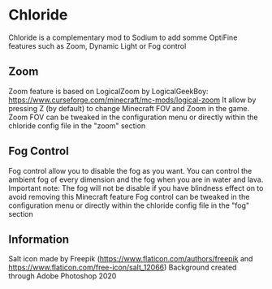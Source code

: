 # Chloride

Chloride is a complementary mod to Sodium to add somme OptiFine features such as Zoom, Dynamic Light or Fog control

## Zoom

Zoom feature is based on LogicalZoom by LogicalGeekBoy: https://www.curseforge.com/minecraft/mc-mods/logical-zoom
It allow by pressing Z (by default) to change Minecraft FOV and Zoom in the game.
Zoom FOV can be tweaked in the configuration menu or directly within the chloride config file in the "zoom" section

## Fog Control

Fog control allow you to disable the fog as you want. You can control the ambient fog of every dimension and the fog when you are in water and lava.
Important note: The fog will not be disable if you have blindness effect on to avoid removing this Minecraft feature
Fog control can be tweaked in the configuration menu or directly within the chloride config file in the "fog" section

## Information

Salt icon made by Freepik (https://www.flaticon.com/authors/freepik and https://www.flaticon.com/free-icon/salt_12066)
Background created through Adobe Photoshop 2020
